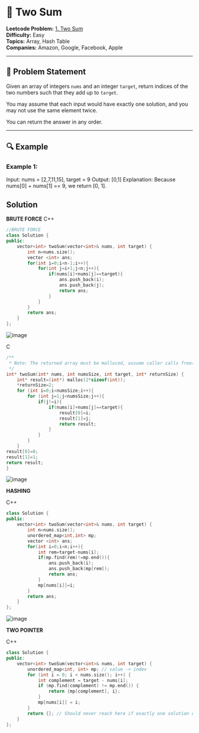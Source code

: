 # 🧮 Two Sum

**Leetcode Problem:** [1. Two Sum](https://leetcode.com/problems/two-sum/)  
**Difficulty:** Easy  
**Topics:** Array, Hash Table  
**Companies:** Amazon, Google, Facebook, Apple  

---

## 📝 Problem Statement

Given an array of integers `nums` and an integer `target`, return indices of the two numbers such that they add up to `target`.

You may assume that each input would have exactly one solution, and you may not use the same element twice.

You can return the answer in any order.

---

## 🔍 Example

### Example 1:
Input: nums = [2,7,11,15], target = 9
Output: [0,1]
Explanation: Because nums[0] + nums[1] == 9, we return [0, 1].

## Solution 

**BRUTE FORCE**
C++
```cpp
//BRUTE FORCE
class Solution {
public:
    vector<int> twoSum(vector<int>& nums, int target) {
        int n=nums.size();
        vector <int> ans;
        for(int i=0;i<n-1;i++){
            for(int j=i+1;j<n;j++){
                if(nums[i]+nums[j]==target){
                    ans.push_back(i);
                    ans.push_back(j);
                    return ans;
                }
            }
        }
        return ans;
    }
};
```
![image](https://github.com/user-attachments/assets/e4638306-f617-4a93-8348-d897fb416a77)

C
```c
/**
 * Note: The returned array must be malloced, assume caller calls free().
 */
int* twoSum(int* nums, int numsSize, int target, int* returnSize) {
    int* result=(int*) malloc(2*sizeof(int));
    *returnSize=2;
    for (int i=0;i<numsSize;i++){
        for (int j=1;j<numsSize;j++){
            if(j!=i){
                if(nums[i]+nums[j]==target){
                    result[0]=i;
                    result[1]=j;
                    return result;
                }
            }    
        }
    }
result[0]=0;
result[1]=1;
return result;
}
```
![image](https://github.com/user-attachments/assets/60463ce4-965e-4755-ab6c-234e4cbc8bc0)

**HASHING**

C++
```cpp
class Solution {
public:
    vector<int> twoSum(vector<int>& nums, int target) {
        int n=nums.size();
        unordered_map<int,int> mp;
        vector <int> ans;
        for(int i=0;i<n;i++){
            int rem=target-nums[i];
            if(mp.find(rem)!=mp.end()){
                ans.push_back(i);
                ans.push_back(mp[rem]);
                return ans;
            }
            mp[nums[i]]=i;
        }
        return ans;
    }
};
```
![image](https://github.com/user-attachments/assets/b6972b64-3d3b-4ded-b76e-8c3e8c041ae0)

**TWO POINTER**

C++
```cpp
class Solution {
public:
    vector<int> twoSum(vector<int>& nums, int target) {
        unordered_map<int, int> mp; // value -> index
        for (int i = 0; i < nums.size(); i++) {
            int complement = target - nums[i];
            if (mp.find(complement) != mp.end()) {
                return {mp[complement], i};
            }
            mp[nums[i]] = i;
        }
        return {}; // Should never reach here if exactly one solution exists
    }
};
```


